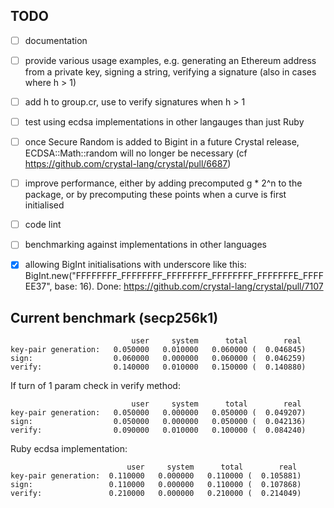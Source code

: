 ## TODO

* [ ] documentation

* [ ] provide various usage examples, e.g. generating an Ethereum address from a private key, signing a string, verifying a signature (also in cases where h > 1)

* [ ] add h to group.cr, use to verify signatures when h > 1

* [ ] test using ecdsa implementations in other langauges than just Ruby

* [ ] once Secure Random is added to Bigint in a future Crystal release, ECDSA::Math::random will no longer be necessary (cf https://github.com/crystal-lang/crystal/pull/6687)

* [ ] improve performance, either by adding precomputed g * 2^n to the package, or by precomputing these points when a curve is first initialised

* [ ] code lint

* [ ] benchmarking against implementations in other languages

* [x] allowing BigInt initialisations with underscore like this: BigInt.new("FFFFFFFF_FFFFFFFF_FFFFFFFF_FFFFFFFF_FFFFFFFE_FFFFEE37", base: 16). Done: https://github.com/crystal-lang/crystal/pull/7107


## Current benchmark (secp256k1)
```
                           user     system      total        real
key-pair generation:   0.050000   0.010000   0.060000 (  0.046845)
sign:                  0.060000   0.000000   0.060000 (  0.046259)
verify:                0.140000   0.010000   0.150000 (  0.140880)
```
If turn of 1 param check in verify method:
```
                           user     system      total        real
key-pair generation:   0.050000   0.000000   0.050000 (  0.049207)
sign:                  0.050000   0.000000   0.050000 (  0.042136)
verify:                0.090000   0.010000   0.100000 (  0.084240)
```
Ruby ecdsa implementation:
```
                          user     system      total        real
key-pair generation:  0.110000   0.000000   0.110000 (  0.105881)
sign:                 0.110000   0.000000   0.110000 (  0.107868)
verify:               0.210000   0.000000   0.210000 (  0.214049)
```

